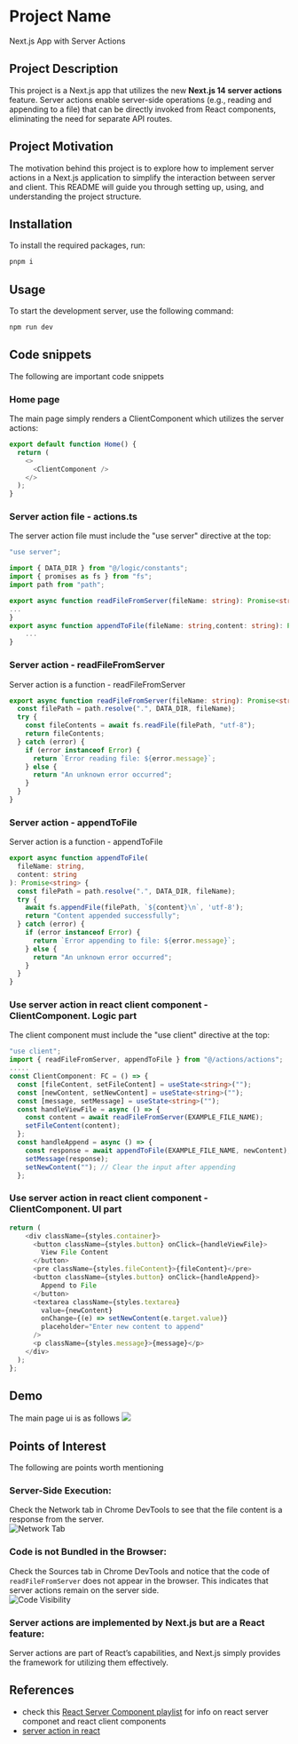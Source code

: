 <h1>Project Name</h1>
Next.js App with Server Actions



<h2 id="project-description">Project Description</h2>
This project is a Next.js app that utilizes the new <strong>Next.js 14 server actions</strong> feature. Server actions enable server-side operations (e.g., reading and appending to a file) that can be directly invoked from React components, eliminating the need for separate API routes. 

<h2>Project Motivation</h2>
The motivation behind this project is to explore how to implement server actions in a Next.js application to simplify the interaction between server and client. This README will guide you through setting up, using, and understanding the project structure.


<h2 id="installation">Installation</h2>
To install the required packages, run:

```bash
pnpm i
```

<h2 id="usage">Usage</h2>
To start the development server, use the following command:

```bash
npm run dev
```

<h2>Code snippets</h2>
The following are important code snippets

<h3>Home page</h3>
The main page simply renders a ClientComponent which utilizes the server actions:

```ts
export default function Home() {
  return (
    <>
      <ClientComponent />
    </>
  );
}
```

<h3>Server action file - actions.ts</h3>
The server action file must include the "use server" directive at the top:

```ts
"use server";

import { DATA_DIR } from "@/logic/constants";
import { promises as fs } from "fs";
import path from "path";

export async function readFileFromServer(fileName: string): Promise<string> {
...
}
export async function appendToFile(fileName: string,content: string): Promise<string> {
    ...
}
```

<h3>Server action - readFileFromServer</h3>
Server action is a function - readFileFromServer

```ts
export async function readFileFromServer(fileName: string): Promise<string> {
  const filePath = path.resolve(".", DATA_DIR, fileName);
  try {
    const fileContents = await fs.readFile(filePath, "utf-8");
    return fileContents;
  } catch (error) {
    if (error instanceof Error) {
      return `Error reading file: ${error.message}`;
    } else {
      return "An unknown error occurred";
    }
  }
}
```

<h3>Server action - appendToFile</h3>
Server action is a function - appendToFile

```ts
export async function appendToFile(
  fileName: string,
  content: string
): Promise<string> {
  const filePath = path.resolve(".", DATA_DIR, fileName);
  try {
    await fs.appendFile(filePath, `${content}\n`, 'utf-8'); 
    return "Content appended successfully";
  } catch (error) {
    if (error instanceof Error) {
      return `Error appending to file: ${error.message}`;
    } else {
      return "An unknown error occurred";
    }
  }
}
```

<h3>Use server action in react client component - ClientComponent. Logic part</h3>
The client component must include the "use client" directive at the top:

```ts
"use client";
import { readFileFromServer, appendToFile } from "@/actions/actions";
.....
const ClientComponent: FC = () => {
  const [fileContent, setFileContent] = useState<string>("");
  const [newContent, setNewContent] = useState<string>("");
  const [message, setMessage] = useState<string>("");
  const handleViewFile = async () => {
    const content = await readFileFromServer(EXAMPLE_FILE_NAME);
    setFileContent(content);
  };
  const handleAppend = async () => {
    const response = await appendToFile(EXAMPLE_FILE_NAME, newContent);
    setMessage(response);
    setNewContent(""); // Clear the input after appending
  };
```
<h3>Use server action in react client component - ClientComponent. UI part</h3>

```ts
return (
    <div className={styles.container}>
      <button className={styles.button} onClick={handleViewFile}>
        View File Content
      </button>
      <pre className={styles.fileContent}>{fileContent}</pre>
      <button className={styles.button} onClick={handleAppend}>
        Append to File
      </button>
      <textarea className={styles.textarea}
        value={newContent}
        onChange={(e) => setNewContent(e.target.value)}
        placeholder="Enter new content to append"
      />
      <p className={styles.message}>{message}</p>
    </div>
  );
};
```
<h2 id="demo">Demo</h2>
The main page ui is as follows

<img src='./figs/demo.png'/>

<h2 id="points-of-interest">Points of Interest</h2>
The following are points worth mentioning

  <h3>Server-Side Execution:</h3> Check the Network tab in Chrome DevTools to see that the file content is a response from the server.
  <br />
  <img src='./figs/network-server-action.png' alt='Network Tab' />
  <h3>Code is not Bundled in the Browser:</h3> Check the Sources tab in Chrome DevTools and notice that the code of <code>readFileFromServer</code> does not appear in the browser. This indicates that server actions remain on the server side.
  <br />
  <img src='./figs/server-action-code-not-in-browser.png' alt='Code Visibility' />
  <h3>Server actions are implemented by Next.js but are a React feature:</h3> Server actions are part of React’s capabilities, and Next.js simply provides the framework for utilizing them effectively.


<h2 id="references">References</h2>
<ul>
    <li>check this <a href='https://www.youtube.com/playlist?list=PLT6u32ApxFVBskjKDMxQZL2kHIj3eeue0'>React Server Component playlist</a> for info on react server componet and react client components</li>
    <li><a href='https://react.dev/reference/rsc/server-actions'>server action in react</a></li>
</ul>

